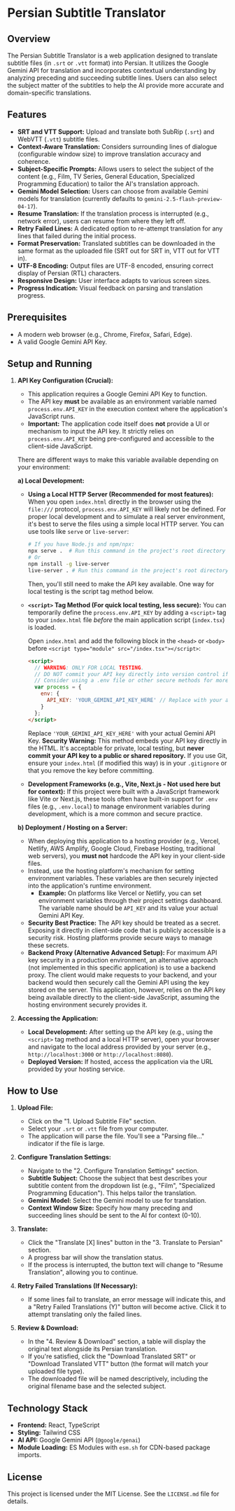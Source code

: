 # Persian Subtitle Translator

## Overview

The Persian Subtitle Translator is a web application designed to translate subtitle files (in `.srt` or `.vtt` format) into Persian. It utilizes the Google Gemini API for translation and incorporates contextual understanding by analyzing preceding and succeeding subtitle lines. Users can also select the subject matter of the subtitles to help the AI provide more accurate and domain-specific translations.

## Features

*   **SRT and VTT Support:** Upload and translate both SubRip (`.srt`) and WebVTT (`.vtt`) subtitle files.
*   **Context-Aware Translation:** Considers surrounding lines of dialogue (configurable window size) to improve translation accuracy and coherence.
*   **Subject-Specific Prompts:** Allows users to select the subject of the content (e.g., Film, TV Series, General Education, Specialized Programming Education) to tailor the AI's translation approach.
*   **Gemini Model Selection:** Users can choose from available Gemini models for translation (currently defaults to `gemini-2.5-flash-preview-04-17`).
*   **Resume Translation:** If the translation process is interrupted (e.g., network error), users can resume from where they left off.
*   **Retry Failed Lines:** A dedicated option to re-attempt translation for any lines that failed during the initial process.
*   **Format Preservation:** Translated subtitles can be downloaded in the same format as the uploaded file (SRT out for SRT in, VTT out for VTT in).
*   **UTF-8 Encoding:** Output files are UTF-8 encoded, ensuring correct display of Persian (RTL) characters.
*   **Responsive Design:** User interface adapts to various screen sizes.
*   **Progress Indication:** Visual feedback on parsing and translation progress.

## Prerequisites

*   A modern web browser (e.g., Chrome, Firefox, Safari, Edge).
*   A valid Google Gemini API Key.

## Setup and Running

1.  **API Key Configuration (Crucial):**
    *   This application requires a Google Gemini API Key to function.
    *   The API key **must** be available as an environment variable named `process.env.API_KEY` in the execution context where the application's JavaScript runs.
    *   **Important:** The application code itself does **not** provide a UI or mechanism to input the API key. It strictly relies on `process.env.API_KEY` being pre-configured and accessible to the client-side JavaScript.

    There are different ways to make this variable available depending on your environment:

    **a) Local Development:**

    *   **Using a Local HTTP Server (Recommended for most features):**
        When you open `index.html` directly in the browser using the `file:///` protocol, `process.env.API_KEY` will likely not be defined. For proper local development and to simulate a real server environment, it's best to serve the files using a simple local HTTP server.
        You can use tools like `serve` or `live-server`:
        ```bash
        # If you have Node.js and npm/npx:
        npx serve .  # Run this command in the project's root directory
        # Or
        npm install -g live-server
        live-server . # Run this command in the project's root directory
        ```
        Then, you'll still need to make the API key available. One way for local testing is the script tag method below.

    *   **`<script>` Tag Method (For quick local testing, less secure):**
        You can temporarily define the `process.env.API_KEY` by adding a `<script>` tag to your `index.html` file *before* the main application script (`index.tsx`) is loaded.

        Open `index.html` and add the following block in the `<head>` or `<body>` before `<script type="module" src="/index.tsx"></script>`:
        ```html
        <script>
          // WARNING: ONLY FOR LOCAL TESTING.
          // DO NOT commit your API key directly into version control if using this method.
          // Consider using a .env file or other secure methods for more robust development.
          var process = {
            env: {
              API_KEY: 'YOUR_GEMINI_API_KEY_HERE' // Replace with your actual key
            }
          };
        </script>
        ```
        Replace `'YOUR_GEMINI_API_KEY_HERE'` with your actual Gemini API Key.
        **Security Warning:** This method embeds your API key directly in the HTML. It's acceptable for private, local testing, but **never commit your API key to a public or shared repository.** If you use Git, ensure your `index.html` (if modified this way) is in your `.gitignore` or that you remove the key before committing.

    *   **Development Frameworks (e.g., Vite, Next.js - Not used here but for context):**
        If this project were built with a JavaScript framework like Vite or Next.js, these tools often have built-in support for `.env` files (e.g., `.env.local`) to manage environment variables during development, which is a more common and secure practice.

    **b) Deployment / Hosting on a Server:**

    *   When deploying this application to a hosting provider (e.g., Vercel, Netlify, AWS Amplify, Google Cloud, Firebase Hosting, traditional web servers), you **must not** hardcode the API key in your client-side files.
    *   Instead, use the hosting platform's mechanism for setting environment variables. These variables are then securely injected into the application's runtime environment.
        *   **Example:** On platforms like Vercel or Netlify, you can set environment variables through their project settings dashboard. The variable name should be `API_KEY` and its value your actual Gemini API Key.
    *   **Security Best Practice:** The API key should be treated as a secret. Exposing it directly in client-side code that is publicly accessible is a security risk. Hosting platforms provide secure ways to manage these secrets.
    *   **Backend Proxy (Alternative Advanced Setup):** For maximum API key security in a production environment, an alternative approach (not implemented in this specific application) is to use a backend proxy. The client would make requests to your backend, and your backend would then securely call the Gemini API using the key stored on the server. This application, however, relies on the API key being available directly to the client-side JavaScript, assuming the hosting environment securely provides it.

2.  **Accessing the Application:**
    *   **Local Development:** After setting up the API key (e.g., using the `<script>` tag method and a local HTTP server), open your browser and navigate to the local address provided by your server (e.g., `http://localhost:3000` or `http://localhost:8080`).
    *   **Deployed Version:** If hosted, access the application via the URL provided by your hosting service.

## How to Use

1.  **Upload File:**
    *   Click on the "1. Upload Subtitle File" section.
    *   Select your `.srt` or `.vtt` file from your computer.
    *   The application will parse the file. You'll see a "Parsing file..." indicator if the file is large.

2.  **Configure Translation Settings:**
    *   Navigate to the "2. Configure Translation Settings" section.
    *   **Subtitle Subject:** Choose the subject that best describes your subtitle content from the dropdown list (e.g., "Film", "Specialized Programming Education"). This helps tailor the translation.
    *   **Gemini Model:** Select the Gemini model to use for translation.
    *   **Context Window Size:** Specify how many preceding and succeeding lines should be sent to the AI for context (0-10).

3.  **Translate:**
    *   Click the "Translate [X] lines" button in the "3. Translate to Persian" section.
    *   A progress bar will show the translation status.
    *   If the process is interrupted, the button text will change to "Resume Translation", allowing you to continue.

4.  **Retry Failed Translations (If Necessary):**
    *   If some lines fail to translate, an error message will indicate this, and a "Retry Failed Translations (Y)" button will become active. Click it to attempt translating only the failed lines.

5.  **Review & Download:**
    *   In the "4. Review & Download" section, a table will display the original text alongside its Persian translation.
    *   If you're satisfied, click the "Download Translated SRT" or "Download Translated VTT" button (the format will match your uploaded file type).
    *   The downloaded file will be named descriptively, including the original filename base and the selected subject.

## Technology Stack

*   **Frontend:** React, TypeScript
*   **Styling:** Tailwind CSS
*   **AI API:** Google Gemini API (`@google/genai`)
*   **Module Loading:** ES Modules with `esm.sh` for CDN-based package imports.

## License

This project is licensed under the MIT License. See the `LICENSE.md` file for details.